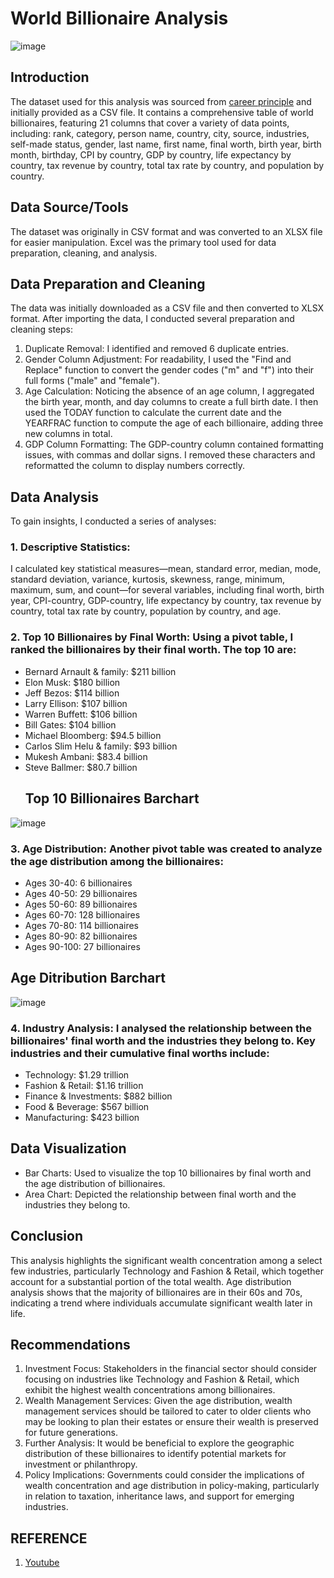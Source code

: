 # World Billionaire Analysis
![image](https://github.com/user-attachments/assets/af3e44f8-fee9-4934-a017-54e621ade8a9)
## Introduction
The dataset used for this analysis was sourced from [career principle](https://careerprinciples.myflodesk.com/it4shpjirr) and initially provided as a CSV file. It contains a comprehensive table of world billionaires, featuring 21 columns that cover a variety of data points, including: rank, category, person name, country, city, source, industries, self-made status, gender, last name, first name, final worth, birth year, birth month, birthday, CPI by country, GDP by country, life expectancy by country, tax revenue by country, total tax rate by country, and population by country.
## Data Source/Tools
The dataset was originally in CSV format and was converted to an XLSX file for easier manipulation. Excel was the primary tool used for data preparation, cleaning, and analysis.
## Data Preparation and Cleaning
The data was initially downloaded as a CSV file and then converted to XLSX format. After importing the data, I conducted several preparation and cleaning steps:
1.	Duplicate Removal: I identified and removed 6 duplicate entries.
2.	Gender Column Adjustment: For readability, I used the "Find and Replace" function to convert the gender codes ("m" and "f") into their full forms ("male" and "female").
3.	Age Calculation: Noticing the absence of an age column, I aggregated the birth year, month, and day columns to create a full birth date. I then used the TODAY function to calculate the current date and the YEARFRAC function to compute the age of each billionaire, adding three new columns in total.
4.	GDP Column Formatting: The GDP-country column contained formatting issues, with commas and dollar signs. I removed these characters and reformatted the column to display numbers correctly.
## Data Analysis
To gain insights, I conducted a series of analyses:
### 1.	Descriptive Statistics: 
I calculated key statistical measures—mean, standard error, median, mode, standard deviation, variance, kurtosis, skewness, range, minimum, maximum, sum, and count—for several variables, including final worth, birth year, CPI-country, GDP-country, life expectancy by country, tax revenue by country, total tax rate by country, population by country, and age.
### 2.	Top 10 Billionaires by Final Worth: Using a pivot table, I ranked the billionaires by their final worth. The top 10 are:
- Bernard Arnault & family: $211 billion
-	Elon Musk: $180 billion
-	Jeff Bezos: $114 billion
-	Larry Ellison: $107 billion
-	Warren Buffett: $106 billion
-	Bill Gates: $104 billion
-	Michael Bloomberg: $94.5 billion
-	Carlos Slim Helu & family: $93 billion
-	Mukesh Ambani: $83.4 billion
-	Steve Ballmer: $80.7 billion
	## Top 10 Billionaires Barchart
![image](https://github.com/user-attachments/assets/59d2c759-9870-4b9b-9cf3-6153676db6ae)

### 3.	Age Distribution: Another pivot table was created to analyze the age distribution among the billionaires:
-	Ages 30-40: 6 billionaires
-	Ages 40-50: 29 billionaires
-	Ages 50-60: 89 billionaires
-	Ages 60-70: 128 billionaires
-	Ages 70-80: 114 billionaires
-	Ages 80-90: 82 billionaires
-	Ages 90-100: 27 billionaires
  ## Age Ditribution Barchart
![image](https://github.com/user-attachments/assets/ccf55f2e-5748-44a3-bb49-c7218a68fce5)

### 4.	Industry Analysis: I analysed the relationship between the billionaires' final worth and the industries they belong to. Key industries and their cumulative final worths include:
- Technology: $1.29 trillion
- Fashion & Retail: $1.16 trillion
- Finance & Investments: $882 billion
- Food & Beverage: $567 billion
- Manufacturing: $423 billion
## Data Visualization
- Bar Charts: Used to visualize the top 10 billionaires by final worth and the age distribution of billionaires.
- Area Chart: Depicted the relationship between final worth and the industries they belong to.
## Conclusion
This analysis highlights the significant wealth concentration among a select few industries, particularly Technology and Fashion & Retail, which together account for a substantial portion of the total wealth. Age distribution analysis shows that the majority of billionaires are in their 60s and 70s, indicating a trend where individuals accumulate significant wealth later in life.
## Recommendations
1.	Investment Focus: Stakeholders in the financial sector should consider focusing on industries like Technology and Fashion & Retail, which exhibit the highest wealth concentrations among billionaires.
2.	Wealth Management Services: Given the age distribution, wealth management services should be tailored to cater to older clients who may be looking to plan their estates or ensure their wealth is preserved for future generations.
3.	Further Analysis: It would be beneficial to explore the geographic distribution of these billionaires to identify potential markets for investment or philanthropy.
4.	Policy Implications: Governments could consider the implications of wealth concentration and age distribution in policy-making, particularly in relation to taxation, inheritance laws, and support for emerging industries.
## REFERENCE
1. [Youtube](https://youtube.com/)


